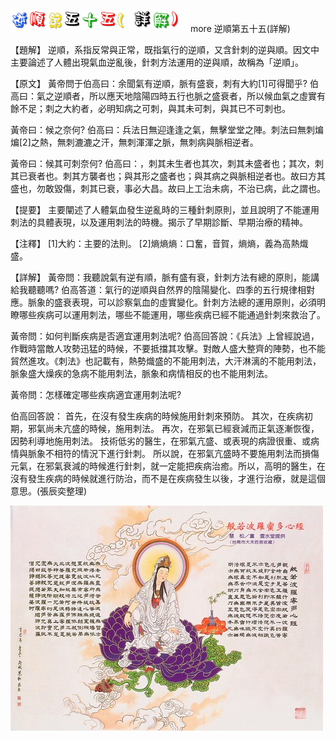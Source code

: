 


![55_逆順第五十五(詳解).gif](images/4a6529e5363d7.gif)
 more 
逆順第五十五(詳解)


【題解】
逆順，系指反常與正常，既指氣行的逆順，又含針刺的逆與順。因文中主要論述了人體出現氣血逆亂後，針刺方法運用的逆與順，故稱為「逆順」。


【原文】
黃帝問于伯高曰：余聞氣有逆順，脈有盛衰，刺有大約[1]可得聞乎?
伯高曰：氣之逆順者，所以應天地陰陽四時五行也脈之盛衰者，所以候血氣之虛實有餘不足；刺之大約者，必明知病之可刺，與其未可刺，與其已不可刺也。


黃帝曰：候之奈何?
伯高曰：兵法日無迎逢逢之氣，無擊堂堂之陣。刺法曰無刺煸煸[2]之熱，無刺漉漉之汗，無刺渾渾之脈，無刺病與脈相逆者。


黃帝曰：候其可刺奈何?
伯高曰：，刺其未生者也其次，刺其未盛者也；其次，刺其已衰者也。刺其方襲者也；與其形之盛者也；與其病之與脈相逆者也。故曰方其盛也，勿敢毀傷，刺其已衰，事必大昌。故曰上工治未病，不治已病，此之謂也。


【提要】
主要闡述了人體氣血發生逆亂時的三種針刺原則，並且說明了不能運用刺法的具體表現，以及運用刺法的時機。揭示了早期診斷、早期治療的精神。


【注釋】
[1]大約：主要的法則。
[2]熵熵熵：口奮，音賀，熵熵，義為高熱熾盛。


【詳解】
黃帝問：我聽說氣有逆有順，脈有盛有衰，針刺方法有總的原則，能講給我聽聽嗎?
伯高答道：氣行的逆順與自然界的陰陽變化、四季的五行規律相對應。脈象的盛衰表現，可以診察氣血的虛實變化。針刺方法總的運用原則，必須明瞭哪些疾病可以運用刺法，哪些不能運用，哪些疾病已經不能通過針刺來救治了。


黃帝問：如何判斷疾病是否適宜運用刺法呢?
伯高回答說：《兵法》上曾經說過，作戰時當敵人攻勢迅猛的時候，不要抵擋其攻擊。對敵人盛大整齊的陣勢，也不能貿然進攻。《刺法》也記載有，熱勢熾盛的不能用刺法，大汗淋漓的不能用刺法，脈象盛大燥疾的急病不能用刺法，脈象和病情相反的也不能用刺法。


黃帝問：怎樣確定哪些疾病適宜運用刺法呢?

伯高回答說：
首先，在沒有發生疾病的時候施用針刺來預防。
其次，在疾病初期，邪氣尚未亢盛的時候，施用刺法。
再次，在邪氣已經衰減而正氣逐漸恢復，因勢利導地施用刺法。
技術低劣的醫生，在邪氣亢盛、或表現的病證很重、或病情與脈象不相符的情況下進行針刺。
所以說，在邪氣亢盛時不要施用刺法而損傷元氣，在邪氣衰減的時候進行針刺，就一定能把疾病治癒。所以，高明的醫生，在沒有發生疾病的時候就進行防治，而不是在疾病發生以後，才進行治療，就是這個意思。(張辰奕整理)


![A24](images/3741472918_97e7aa0c2e.jpg)


